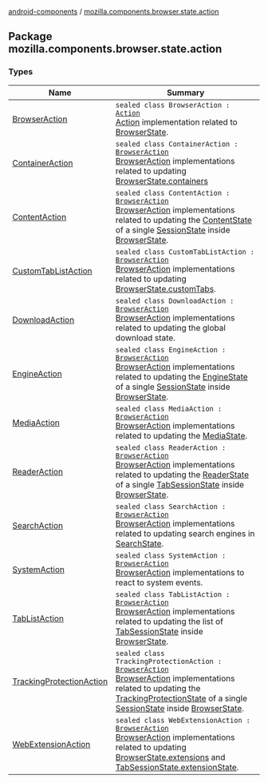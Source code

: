 [android-components](../index.md) / [mozilla.components.browser.state.action](./index.md)

## Package mozilla.components.browser.state.action

### Types

| Name | Summary |
|---|---|
| [BrowserAction](-browser-action.md) | `sealed class BrowserAction : `[`Action`](../mozilla.components.lib.state/-action.md)<br>[Action](../mozilla.components.lib.state/-action.md) implementation related to [BrowserState](../mozilla.components.browser.state.state/-browser-state/index.md). |
| [ContainerAction](-container-action/index.md) | `sealed class ContainerAction : `[`BrowserAction`](-browser-action.md)<br>[BrowserAction](-browser-action.md) implementations related to updating [BrowserState.containers](../mozilla.components.browser.state.state/-browser-state/containers.md) |
| [ContentAction](-content-action/index.md) | `sealed class ContentAction : `[`BrowserAction`](-browser-action.md)<br>[BrowserAction](-browser-action.md) implementations related to updating the [ContentState](../mozilla.components.browser.state.state/-content-state/index.md) of a single [SessionState](../mozilla.components.browser.state.state/-session-state/index.md) inside [BrowserState](../mozilla.components.browser.state.state/-browser-state/index.md). |
| [CustomTabListAction](-custom-tab-list-action/index.md) | `sealed class CustomTabListAction : `[`BrowserAction`](-browser-action.md)<br>[BrowserAction](-browser-action.md) implementations related to updating [BrowserState.customTabs](../mozilla.components.browser.state.state/-browser-state/custom-tabs.md). |
| [DownloadAction](-download-action/index.md) | `sealed class DownloadAction : `[`BrowserAction`](-browser-action.md)<br>[BrowserAction](-browser-action.md) implementations related to updating the global download state. |
| [EngineAction](-engine-action/index.md) | `sealed class EngineAction : `[`BrowserAction`](-browser-action.md)<br>[BrowserAction](-browser-action.md) implementations related to updating the [EngineState](../mozilla.components.browser.state.state/-engine-state/index.md) of a single [SessionState](../mozilla.components.browser.state.state/-session-state/index.md) inside [BrowserState](../mozilla.components.browser.state.state/-browser-state/index.md). |
| [MediaAction](-media-action/index.md) | `sealed class MediaAction : `[`BrowserAction`](-browser-action.md)<br>[BrowserAction](-browser-action.md) implementations related to updating the [MediaState](../mozilla.components.browser.state.state/-media-state/index.md). |
| [ReaderAction](-reader-action/index.md) | `sealed class ReaderAction : `[`BrowserAction`](-browser-action.md)<br>[BrowserAction](-browser-action.md) implementations related to updating the [ReaderState](../mozilla.components.browser.state.state/-reader-state/index.md) of a single [TabSessionState](../mozilla.components.browser.state.state/-tab-session-state/index.md) inside [BrowserState](../mozilla.components.browser.state.state/-browser-state/index.md). |
| [SearchAction](-search-action/index.md) | `sealed class SearchAction : `[`BrowserAction`](-browser-action.md)<br>[BrowserAction](-browser-action.md) implementations related to updating search engines in [SearchState](../mozilla.components.browser.state.state/-search-state/index.md). |
| [SystemAction](-system-action/index.md) | `sealed class SystemAction : `[`BrowserAction`](-browser-action.md)<br>[BrowserAction](-browser-action.md) implementations to react to system events. |
| [TabListAction](-tab-list-action/index.md) | `sealed class TabListAction : `[`BrowserAction`](-browser-action.md)<br>[BrowserAction](-browser-action.md) implementations related to updating the list of [TabSessionState](../mozilla.components.browser.state.state/-tab-session-state/index.md) inside [BrowserState](../mozilla.components.browser.state.state/-browser-state/index.md). |
| [TrackingProtectionAction](-tracking-protection-action/index.md) | `sealed class TrackingProtectionAction : `[`BrowserAction`](-browser-action.md)<br>[BrowserAction](-browser-action.md) implementations related to updating the [TrackingProtectionState](../mozilla.components.browser.state.state/-tracking-protection-state/index.md) of a single [SessionState](../mozilla.components.browser.state.state/-session-state/index.md) inside [BrowserState](../mozilla.components.browser.state.state/-browser-state/index.md). |
| [WebExtensionAction](-web-extension-action/index.md) | `sealed class WebExtensionAction : `[`BrowserAction`](-browser-action.md)<br>[BrowserAction](-browser-action.md) implementations related to updating [BrowserState.extensions](../mozilla.components.browser.state.state/-browser-state/extensions.md) and [TabSessionState.extensionState](../mozilla.components.browser.state.state/-tab-session-state/extension-state.md). |

